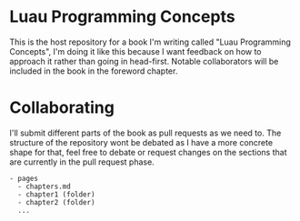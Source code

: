 # Luau Programming Concepts

This is the host repository for a book I'm writing called "Luau Programming Concepts", I'm doing it like this because I want feedback on how to approach it rather than going in head-first.
Notable collaborators will be included in the book in the foreword chapter.

# Collaborating

I'll submit different parts of the book as pull requests as we need to. The structure of the repository wont be debated as I have a more concrete shape for that, feel free to debate
or request changes on the sections that are currently in the pull request phase.

```
- pages
  - chapters.md
  - chapter1 (folder)
  - chapter2 (folder)
  ...
```

